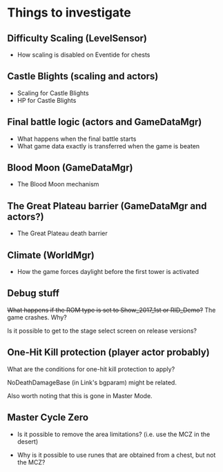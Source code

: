 # Things to investigate

## Difficulty Scaling (LevelSensor)
- How scaling is disabled on Eventide for chests

## Castle Blights (scaling and actors)
- Scaling for Castle Blights
- HP for Castle Blights

## Final battle logic (actors and GameDataMgr)
- What happens when the final battle starts
- What game data exactly is transferred when the game is beaten

## Blood Moon (GameDataMgr)
- The Blood Moon mechanism

## The Great Plateau barrier (GameDataMgr and actors?)
- The Great Plateau death barrier

## Climate (WorldMgr)
- How the game forces daylight before the first tower is activated

## Debug stuff
~~What happens if the ROM type is set to Show_2017_1st or RID_Demo?~~ The game crashes. Why?

Is it possible to get to the stage select screen on release versions?

## One-Hit Kill protection (player actor probably)
What are the conditions for one-hit kill protection to apply?

NoDeathDamageBase (in Link's bgparam) might be related.

Also worth noting that this is gone in Master Mode.

## Master Cycle Zero
- Is it possible to remove the area limitations? (i.e. use the MCZ in the desert)

- Why is it possible to use runes that are obtained from a chest, but not the MCZ?
